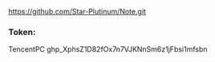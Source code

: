 https://github.com/Star-Plutinum/Note.git
### Token:
TencentPC
	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